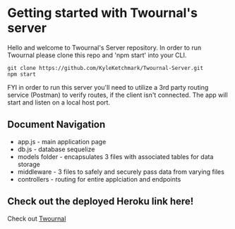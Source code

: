 <!-- Basically this is the first server version for Twournal! -->
# Getting started with Twournal's server

Hello and welcome to Twournal's Server repository. In order to run Twournal please clone this repo and 'npm start' into your CLI.

```
git clone https://github.com/KyleKetchmark/Twournal-Server.git
npm start
```

FYI in order to run this server you'll need to utilize a 3rd party routing service (Postman) to verify routes, if the client isn't connected. The app will start and listen on a local host port. 

## Document Navigation

- app.js - main application page
- db.js - database sequelize
- models folder - encapsulates 3 files with associated tables for data storage
- middleware - 3 files to safely and securely pass data from varying files
- controllers - routing for entire applciation and endpoints

## Check out the deployed Heroku link here!
Check out [Twournal](https://ketch-twournal-client.herokuapp.com/)




